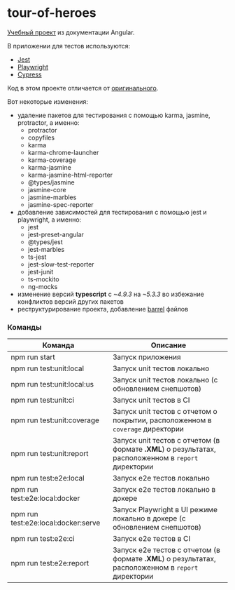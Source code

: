 # tour-of-heroes

[Учебный проект](https://angular.io/tutorial/tour-of-heroes) из документации Angular.

В приложении для тестов используются:
* [Jest](https://jestjs.io/ru/)
* [Playwright](https://playwright.dev/)
* [Cypress](https://www.cypress.io/)

Код в этом проекте отличается от [оригинального](https://stackblitz.com/run?file=src%2Fapp%2Fhero.service.ts).

Вот некоторые изменения:

* удаление пакетов для тестирования с помощью karma, jasmine, protractor, а именно:
  * protractor
  * copyfiles
  * karma
  * karma-chrome-launcher
  * karma-coverage
  * karma-jasmine
  * karma-jasmine-html-reporter
  * @types/jasmine
  * jasmine-core
  * jasmine-marbles
  * jasmine-spec-reporter
* добавление зависимостей для тестирования с помощью jest и playwright, а именно:
  * jest
  * jest-preset-angular
  * @types/jest
  * jest-marbles
  * ts-jest
  * jest-slow-test-reporter
  * jest-junit
  * ts-mockito
  * ng-mocks
* изменение версий **typescript** c *~4.9.3* на *~5.3.3* во избежание конфликтов версий других пакетов
* реструктурирование проекта, добавление [barrel](https://basarat.gitbook.io/typescript/main-1/barrel) файлов

### Команды

| Команда                                 | Описание                                                                                             |
|-----------------------------------------|------------------------------------------------------------------------------------------------------|
| npm run start                           | Запуск приложения                                                                                    |
| npm run test:unit:local                 | Запуск unit тестов локально                                                                          |
| npm run test:unit:local:us              | Запуск unit тестов локально (с обновлением снепшотов)                                                |
| npm run test:unit:ci                    | Запуск unit тестов в CI                                                                              |
| npm run test:unit:coverage              | Запуск unit тестов с отчетом о покрытии, расположенном в `coverage` директории                       |
| npm run test:unit:report                | Запуск unit тестов с отчетом (в формате **.XML**) о результатах, расположенном в `report` директории |
| npm run test:e2e:local                  | Запуск e2e тестов локально                                                                           |
| npm run test:e2e:local:docker           | Запуск e2e тестов локально в докере                                                                  |
| npm run test:e2e:local:docker:serve     | Запуск Playwright в UI режиме локально в докере (с обновлением снепшотов)                            |
| npm run test:e2e:ci                     | Запуск e2e тестов в CI                                                                               |
| npm run test:e2e:report                 | Запуск e2e тестов с отчетом (в формате **.XML**) о результатах, расположенном в `report` директории  |
